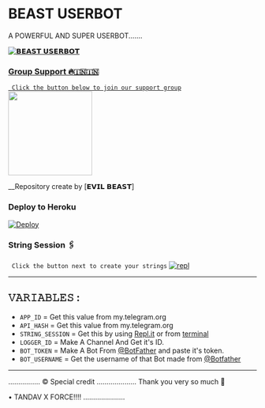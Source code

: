 # BEAST USERBOT

A POWERFUL AND SUPER USERBOT.......
<p align="center">
  <a href="https://github.com/BEASTUSERBOT/BEASTUSERBOT/fork">
    


![𝗕𝗘𝗔𝗦𝗧 𝗨𝗦𝗘𝗥𝗕𝗢𝗧](https://telegra.ph/file/b4602e3482823c1f31898.jpg)

### Group Support 🔥🇮🇳🇮🇳
`
Click the button below to join our support group`
   <a href="https://t.me/BeastUSERBOT"><img src="https://img.shields.io/badge/Grup%20Support%3F-MAHADEV-red?&style=flat-square?&logo=telegram" width=170px></a></p>

__Repository create by [𝗘𝗩𝗜𝗟 𝗕𝗘𝗔𝗦𝗧]



### Deploy to Heroku

[![Deploy](https://telegra.ph/file/fa7587b26825a8c02d474.jpg)](https://heroku.com/deploy?template=https://github.com/BEASTUSERBOT/BEASTUSERBOT)

### String Session 🖇
`
Click the button next to create your strings`
[![repl](https://telegra.ph/file/a0bb6fc7a7401e1bbd42c.jpg)](https://replit.com/@TANDAVSIDDHARTH/TANDAV-USERBOT#main.py)
    
------------------------------------------------
## 𝚅𝙰𝚁𝙸𝙰𝙱𝙻𝙴𝚂 :

- `APP_ID`  =  Get this value from my.telegram.org
- `API_HASH`  =  Get this value from my.telegram.org
- `STRING_SESSION`  =  Get this by using [Repl.it](#Repl) or from [terminal](#Terminal)
- `LOGGER_ID`  =  Make A Channel And Get it's ID.
- `BOT_TOKEN`  =  Make A Bot From [@BotFather](https://t.me/botfather) and paste it's token.
- `BOT_USERNAME`  =  Get the username of that Bot made from [@Botfather](https://t.me/botfather)
------------

................
© Special credit
....................
Thank you very so much 🙏

•  TANDAV X FORCE!!!!
.....................
